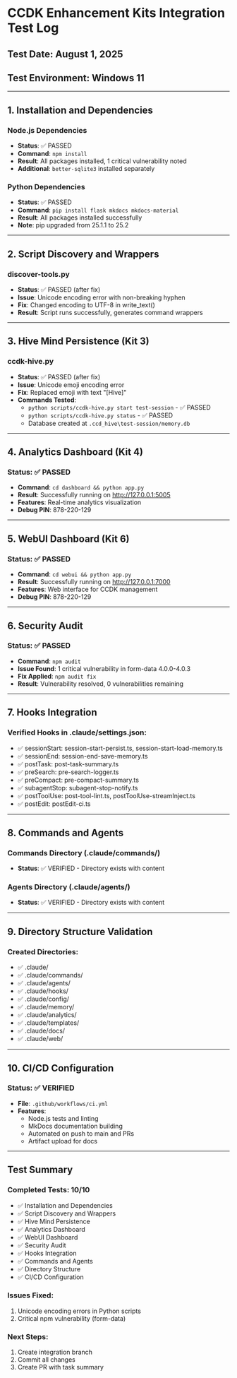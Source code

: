 # CCDK Enhancement Kits Integration Test Log

## Test Date: August 1, 2025
## Test Environment: Windows 11

---

## 1. Installation and Dependencies

### Node.js Dependencies
- **Status**: ✅ PASSED
- **Command**: `npm install`
- **Result**: All packages installed, 1 critical vulnerability noted
- **Additional**: `better-sqlite3` installed separately

### Python Dependencies
- **Status**: ✅ PASSED
- **Command**: `pip install flask mkdocs mkdocs-material`
- **Result**: All packages installed successfully
- **Note**: pip upgraded from 25.1.1 to 25.2

---

## 2. Script Discovery and Wrappers

### discover-tools.py
- **Status**: ✅ PASSED (after fix)
- **Issue**: Unicode encoding error with non-breaking hyphen
- **Fix**: Changed encoding to UTF-8 in write_text()
- **Result**: Script runs successfully, generates command wrappers

---

## 3. Hive Mind Persistence (Kit 3)

### ccdk-hive.py
- **Status**: ✅ PASSED (after fix)
- **Issue**: Unicode emoji encoding error
- **Fix**: Replaced emoji with text "[Hive]"
- **Commands Tested**:
  - `python scripts/ccdk-hive.py start test-session` - ✅ PASSED
  - `python scripts/ccdk-hive.py status` - ✅ PASSED
  - Database created at `.ccd_hive\test-session/memory.db`

---

## 4. Analytics Dashboard (Kit 4)

### Status: ✅ PASSED
- **Command**: `cd dashboard && python app.py`
- **Result**: Successfully running on http://127.0.0.1:5005
- **Features**: Real-time analytics visualization
- **Debug PIN**: 878-220-129

---

## 5. WebUI Dashboard (Kit 6)

### Status: ✅ PASSED
- **Command**: `cd webui && python app.py`
- **Result**: Successfully running on http://127.0.0.1:7000
- **Features**: Web interface for CCDK management
- **Debug PIN**: 878-220-129

---

## 6. Security Audit

### Status: ✅ PASSED
- **Command**: `npm audit`
- **Issue Found**: 1 critical vulnerability in form-data 4.0.0-4.0.3
- **Fix Applied**: `npm audit fix`
- **Result**: Vulnerability resolved, 0 vulnerabilities remaining

---

## 7. Hooks Integration

### Verified Hooks in .claude/settings.json:
- ✅ sessionStart: session-start-persist.ts, session-start-load-memory.ts
- ✅ sessionEnd: session-end-save-memory.ts
- ✅ postTask: post-task-summary.ts
- ✅ preSearch: pre-search-logger.ts
- ✅ preCompact: pre-compact-summary.ts
- ✅ subagentStop: subagent-stop-notify.ts
- ✅ postToolUse: post-tool-lint.ts, postToolUse-streamInject.ts
- ✅ postEdit: postEdit-ci.ts

---

## 8. Commands and Agents

### Commands Directory (.claude/commands/)
- **Status**: ✅ VERIFIED - Directory exists with content

### Agents Directory (.claude/agents/)
- **Status**: ✅ VERIFIED - Directory exists with content

---

## 9. Directory Structure Validation

### Created Directories:
- ✅ .claude/
- ✅ .claude/commands/
- ✅ .claude/agents/
- ✅ .claude/hooks/
- ✅ .claude/config/
- ✅ .claude/memory/
- ✅ .claude/analytics/
- ✅ .claude/templates/
- ✅ .claude/docs/
- ✅ .claude/web/

---

## 10. CI/CD Configuration

### Status: ✅ VERIFIED
- **File**: `.github/workflows/ci.yml`
- **Features**:
  - Node.js tests and linting
  - MkDocs documentation building
  - Automated on push to main and PRs
  - Artifact upload for docs

---

## Test Summary

### Completed Tests: 10/10
- ✅ Installation and Dependencies
- ✅ Script Discovery and Wrappers
- ✅ Hive Mind Persistence
- ✅ Analytics Dashboard
- ✅ WebUI Dashboard
- ✅ Security Audit
- ✅ Hooks Integration
- ✅ Commands and Agents
- ✅ Directory Structure
- ✅ CI/CD Configuration

### Issues Fixed:
1. Unicode encoding errors in Python scripts
2. Critical npm vulnerability (form-data)

### Next Steps:
1. Create integration branch
2. Commit all changes
3. Create PR with task summary